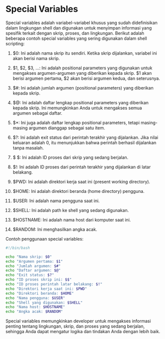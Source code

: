 # Special Variables

Special variables adalah variabel-variabel khusus yang sudah didefinisikan dalam lingkungan shell dan digunakan untuk menyimpan informasi yang spesifik terkait dengan skrip, proses, dan lingkungan. Berikut adalah beberapa contoh special variables yang sering digunakan dalam shell scripting:

1. $0: Ini adalah nama skrip itu sendiri. Ketika skrip dijalankan, variabel ini akan berisi nama skrip.

2. $1, $2, $3, ...: Ini adalah positional parameters yang digunakan untuk mengakses argumen-argumen yang diberikan kepada skrip. $1 akan berisi argumen pertama, $2 akan berisi argumen kedua, dan seterusnya.

3. $#: Ini adalah jumlah argumen (positional parameters) yang diberikan kepada skrip.

4. $@: Ini adalah daftar lengkap positional parameters yang diberikan kepada skrip. Ini memungkinkan Anda untuk mengakses semua argumen sebagai daftar.

5. $*: Ini juga adalah daftar lengkap positional parameters, tetapi masing-masing argumen dianggap sebagai satu item.

6. $?: Ini adalah exit status dari perintah terakhir yang dijalankan. Jika nilai keluaran adalah 0, itu menunjukkan bahwa perintah berhasil dijalankan tanpa masalah.

7. $ $: Ini adalah ID proses dari skrip yang sedang berjalan.

8. $!: Ini adalah ID proses dari perintah terakhir yang dijalankan di latar belakang.

9. $PWD: Ini adalah direktori kerja saat ini (present working directory).

10. $HOME: Ini adalah direktori beranda (home directory) pengguna.

11. $USER: Ini adalah nama pengguna saat ini.

12. $SHELL: Ini adalah path ke shell yang sedang digunakan.

13. $HOSTNAME: Ini adalah nama host dari komputer saat ini.

14. $RANDOM: Ini menghasilkan angka acak.

Contoh penggunaan special variables:

```sh
#!/bin/bash

echo "Nama skrip: $0"
echo "Argumen pertama: $1"
echo "Jumlah argumen: $#"
echo "Daftar argumen: $@"
echo "Exit status: $?"
echo "ID proses skrip ini: $$"
echo "ID proses perintah latar belakang: $!"
echo "Direktori kerja saat ini: $PWD"
echo "Direktori beranda: $HOME"
echo "Nama pengguna: $USER"
echo "Shell yang digunakan: $SHELL"
echo "Nama host: $HOSTNAME"
echo "Angka acak: $RANDOM"
```
Special variables memungkinkan developer untuk mengakses informasi penting tentang lingkungan, skrip, dan proses yang sedang berjalan, sehingga Anda dapat mengatur logika dan tindakan Anda dengan lebih baik.